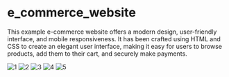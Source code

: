 # e_commerce_website
 This example e-commerce website offers a modern design, user-friendly interface, and mobile responsiveness. It has been crafted using HTML and CSS to create an elegant user interface, making it easy for users to browse products, add them to their cart, and securely make payments. 

![1](https://github.com/VeliCKR/e_commerce_website/assets/92634169/36aec263-8c71-4c53-bce8-a8e689aa5220) ![2](https://github.com/VeliCKR/e_commerce_website/assets/92634169/ec588c57-3c82-4fda-be90-cdaaf080c5e0) ![3](https://github.com/VeliCKR/e_commerce_website/assets/92634169/06f1a6fe-f294-4ddb-8d1b-10802f355260) ![4](https://github.com/VeliCKR/e_commerce_website/assets/92634169/03dc33f6-13bb-4dca-97b3-7c39955f40e3) ![5](https://github.com/VeliCKR/e_commerce_website/assets/92634169/f5653b5c-ccfa-459c-bd6b-d886c915883c)






